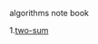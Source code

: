 algorithms note book

1.[two-sum](https://github.com/suoyiman/algorithms/tree/master/leetcode/1.two-sum.md)